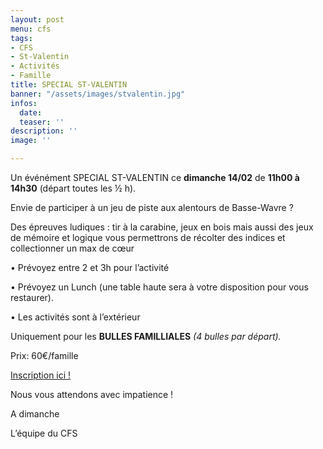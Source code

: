 ```yaml
---
layout: post
menu: cfs
tags:
- CFS
- St-Valentin
- Activités
- Famille
title: SPECIAL ST-VALENTIN
banner: "/assets/images/stvalentin.jpg"
infos:
  date: 
  teaser: ''
description: ''
image: ''

---
```

Un événément SPECIAL ST-VALENTIN ce **dimanche 14/02** de **11h00 à 14h30** (départ toutes les ½ h).

Envie de participer à un jeu de piste aux alentours de Basse-Wavre ?

Des épreuves ludiques : tir à la carabine, jeux en bois mais aussi des jeux de mémoire et logique vous permettrons de récolter des indices et collectionner un max de cœur

• Prévoyez entre 2 et 3h pour l’activité

• Prévoyez un Lunch (une table haute sera à votre disposition pour vous restaurer).

• Les activités sont à l’extérieur

Uniquement pour les **BULLES FAMILLIALES** _(4 bulles par départ)._

Prix: 60€/famille

[Inscription ici !](https://www12.iclub.be/myiclub3_CFS_register.asp?ClubID=559&LG=FR&Categorie=14 "St-Valentin")

Nous vous attendons avec impatience !

A dimanche

L’équipe du CFS